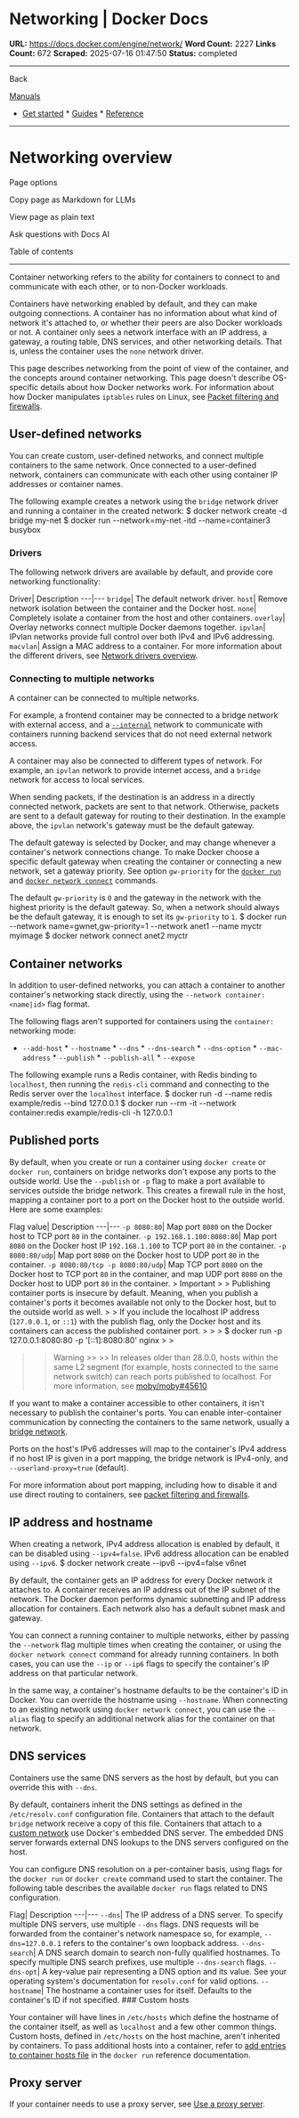# Networking | Docker Docs

**URL:** https://docs.docker.com/engine/network/
**Word Count:** 2227
**Links Count:** 672
**Scraped:** 2025-07-16 01:47:50
**Status:** completed

---

Back

[Manuals](https://docs.docker.com/manuals/)

  * [Get started](https://docs.docker.com/get-started/)   * [Guides](https://docs.docker.com/guides/)   * [Reference](https://docs.docker.com/reference/)

* * *

# Networking overview

Page options

Copy page as Markdown for LLMs

View page as plain text

Ask questions with Docs AI

Table of contents

* * *

Container networking refers to the ability for containers to connect to and communicate with each other, or to non-Docker workloads.

Containers have networking enabled by default, and they can make outgoing connections. A container has no information about what kind of network it's attached to, or whether their peers are also Docker workloads or not. A container only sees a network interface with an IP address, a gateway, a routing table, DNS services, and other networking details. That is, unless the container uses the `none` network driver.

This page describes networking from the point of view of the container, and the concepts around container networking. This page doesn't describe OS-specific details about how Docker networks work. For information about how Docker manipulates `iptables` rules on Linux, see [Packet filtering and firewalls](https://docs.docker.com/engine/network/packet-filtering-firewalls/).

## User-defined networks

You can create custom, user-defined networks, and connect multiple containers to the same network. Once connected to a user-defined network, containers can communicate with each other using container IP addresses or container names.

The following example creates a network using the `bridge` network driver and running a container in the created network:               $ docker network create -d bridge my-net     $ docker run --network=my-net -itd --name=container3 busybox     

### Drivers

The following network drivers are available by default, and provide core networking functionality:

Driver| Description   ---|---   `bridge`| The default network driver.   `host`| Remove network isolation between the container and the Docker host.   `none`| Completely isolate a container from the host and other containers.   `overlay`| Overlay networks connect multiple Docker daemons together.   `ipvlan`| IPvlan networks provide full control over both IPv4 and IPv6 addressing.   `macvlan`| Assign a MAC address to a container.      For more information about the different drivers, see [Network drivers overview](https://docs.docker.com/engine/network/drivers/).

### Connecting to multiple networks

A container can be connected to multiple networks.

For example, a frontend container may be connected to a bridge network with external access, and a [`--internal`](https://docs.docker.com/reference/cli/docker/network/create/#internal) network to communicate with containers running backend services that do not need external network access.

A container may also be connected to different types of network. For example, an `ipvlan` network to provide internet access, and a `bridge` network for access to local services.

When sending packets, if the destination is an address in a directly connected network, packets are sent to that network. Otherwise, packets are sent to a default gateway for routing to their destination. In the example above, the `ipvlan` network's gateway must be the default gateway.

The default gateway is selected by Docker, and may change whenever a container's network connections change. To make Docker choose a specific default gateway when creating the container or connecting a new network, set a gateway priority. See option `gw-priority` for the [`docker run`](https://docs.docker.com/reference/cli/docker/container/run/) and [`docker network connect`](https://docs.docker.com/reference/cli/docker/network/connect/) commands.

The default `gw-priority` is `0` and the gateway in the network with the highest priority is the default gateway. So, when a network should always be the default gateway, it is enough to set its `gw-priority` to `1`.               $ docker run --network name=gwnet,gw-priority=1 --network anet1 --name myctr myimage     $ docker network connect anet2 myctr     

## Container networks

In addition to user-defined networks, you can attach a container to another container's networking stack directly, using the `--network container:<name|id>` flag format.

The following flags aren't supported for containers using the `container:` networking mode:

  * `--add-host`   * `--hostname`   * `--dns`   * `--dns-search`   * `--dns-option`   * `--mac-address`   * `--publish`   * `--publish-all`   * `--expose`

The following example runs a Redis container, with Redis binding to `localhost`, then running the `redis-cli` command and connecting to the Redis server over the `localhost` interface.               $ docker run -d --name redis example/redis --bind 127.0.0.1     $ docker run --rm -it --network container:redis example/redis-cli -h 127.0.0.1     

## Published ports

By default, when you create or run a container using `docker create` or `docker run`, containers on bridge networks don't expose any ports to the outside world. Use the `--publish` or `-p` flag to make a port available to services outside the bridge network. This creates a firewall rule in the host, mapping a container port to a port on the Docker host to the outside world. Here are some examples:

Flag value| Description   ---|---   `-p 8080:80`| Map port `8080` on the Docker host to TCP port `80` in the container.   `-p 192.168.1.100:8080:80`| Map port `8080` on the Docker host IP `192.168.1.100` to TCP port `80` in the container.   `-p 8080:80/udp`| Map port `8080` on the Docker host to UDP port `80` in the container.   `-p 8080:80/tcp -p 8080:80/udp`| Map TCP port `8080` on the Docker host to TCP port `80` in the container, and map UDP port `8080` on the Docker host to UDP port `80` in the container.      > Important >  > Publishing container ports is insecure by default. Meaning, when you publish a container's ports it becomes available not only to the Docker host, but to the outside world as well. >  > If you include the localhost IP address \(`127.0.0.1`, or `::1`\) with the publish flag, only the Docker host and its containers can access the published container port. >      >      >     $ docker run -p 127.0.0.1:8080:80 -p '[::1]:8080:80' nginx >      >
>> Warning >>  >> In releases older than 28.0.0, hosts within the same L2 segment \(for example, hosts connected to the same network switch\) can reach ports published to localhost. For more information, see [moby/moby\#45610](https://github.com/moby/moby/issues/45610)

If you want to make a container accessible to other containers, it isn't necessary to publish the container's ports. You can enable inter-container communication by connecting the containers to the same network, usually a [bridge network](https://docs.docker.com/engine/network/drivers/bridge/).

Ports on the host's IPv6 addresses will map to the container's IPv4 address if no host IP is given in a port mapping, the bridge network is IPv4-only, and `--userland-proxy=true` \(default\).

For more information about port mapping, including how to disable it and use direct routing to containers, see [packet filtering and firewalls](https://docs.docker.com/engine/network/packet-filtering-firewalls/).

## IP address and hostname

When creating a network, IPv4 address allocation is enabled by default, it can be disabled using `--ipv4=false`. IPv6 address allocation can be enabled using `--ipv6`.               $ docker network create --ipv6 --ipv4=false v6net     

By default, the container gets an IP address for every Docker network it attaches to. A container receives an IP address out of the IP subnet of the network. The Docker daemon performs dynamic subnetting and IP address allocation for containers. Each network also has a default subnet mask and gateway.

You can connect a running container to multiple networks, either by passing the `--network` flag multiple times when creating the container, or using the `docker network connect` command for already running containers. In both cases, you can use the `--ip` or `--ip6` flags to specify the container's IP address on that particular network.

In the same way, a container's hostname defaults to be the container's ID in Docker. You can override the hostname using `--hostname`. When connecting to an existing network using `docker network connect`, you can use the `--alias` flag to specify an additional network alias for the container on that network.

## DNS services

Containers use the same DNS servers as the host by default, but you can override this with `--dns`.

By default, containers inherit the DNS settings as defined in the `/etc/resolv.conf` configuration file. Containers that attach to the default `bridge` network receive a copy of this file. Containers that attach to a [custom network](https://docs.docker.com/engine/network/tutorials/standalone/#use-user-defined-bridge-networks) use Docker's embedded DNS server. The embedded DNS server forwards external DNS lookups to the DNS servers configured on the host.

You can configure DNS resolution on a per-container basis, using flags for the `docker run` or `docker create` command used to start the container. The following table describes the available `docker run` flags related to DNS configuration.

Flag| Description   ---|---   `--dns`| The IP address of a DNS server. To specify multiple DNS servers, use multiple `--dns` flags. DNS requests will be forwarded from the container's network namespace so, for example, `--dns=127.0.0.1` refers to the container's own loopback address.   `--dns-search`| A DNS search domain to search non-fully qualified hostnames. To specify multiple DNS search prefixes, use multiple `--dns-search` flags.   `--dns-opt`| A key-value pair representing a DNS option and its value. See your operating system's documentation for `resolv.conf` for valid options.   `--hostname`| The hostname a container uses for itself. Defaults to the container's ID if not specified.      ### Custom hosts

Your container will have lines in `/etc/hosts` which define the hostname of the container itself, as well as `localhost` and a few other common things. Custom hosts, defined in `/etc/hosts` on the host machine, aren't inherited by containers. To pass additional hosts into a container, refer to [add entries to container hosts file](https://docs.docker.com/reference/cli/docker/container/run/#add-host) in the `docker run` reference documentation.

## Proxy server

If your container needs to use a proxy server, see [Use a proxy server](https://docs.docker.com/engine/daemon/proxy/).